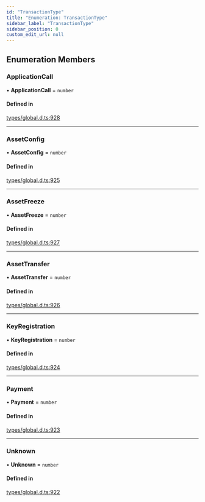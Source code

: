 ```yaml
---
id: "TransactionType"
title: "Enumeration: TransactionType"
sidebar_label: "TransactionType"
sidebar_position: 0
custom_edit_url: null
---
```


## Enumeration Members

### ApplicationCall

• **ApplicationCall** = `number`

#### Defined in

[types/global.d.ts:928](https://github.com/algorand-devrel/tealscript/blob/3275b18/types/global.d.ts#L928)

___

### AssetConfig

• **AssetConfig** = `number`

#### Defined in

[types/global.d.ts:925](https://github.com/algorand-devrel/tealscript/blob/3275b18/types/global.d.ts#L925)

___

### AssetFreeze

• **AssetFreeze** = `number`

#### Defined in

[types/global.d.ts:927](https://github.com/algorand-devrel/tealscript/blob/3275b18/types/global.d.ts#L927)

___

### AssetTransfer

• **AssetTransfer** = `number`

#### Defined in

[types/global.d.ts:926](https://github.com/algorand-devrel/tealscript/blob/3275b18/types/global.d.ts#L926)

___

### KeyRegistration

• **KeyRegistration** = `number`

#### Defined in

[types/global.d.ts:924](https://github.com/algorand-devrel/tealscript/blob/3275b18/types/global.d.ts#L924)

___

### Payment

• **Payment** = `number`

#### Defined in

[types/global.d.ts:923](https://github.com/algorand-devrel/tealscript/blob/3275b18/types/global.d.ts#L923)

___

### Unknown

• **Unknown** = `number`

#### Defined in

[types/global.d.ts:922](https://github.com/algorand-devrel/tealscript/blob/3275b18/types/global.d.ts#L922)
